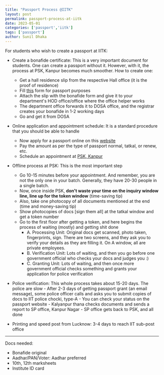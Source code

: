 ```yaml
---
title: "Passport Process @IITK"
layout: post
permalink: passport-process-at-iitk
date: 2023-05-01 
categories: ['passport','iitk']
tags: ['passport']
author: Sunil Dhaka
---
```


For students who wish to create a passport at IITK:
- Create a bonafide certificate: This is a very important document for students. One can create a passport without it. However, with it, the process at PSK, Kanpur becomes much smoother. How to create one:
   - Get a hall residence slip from the respective Hall office (it is the proof of residence)
   - Fill [this](https://www.iitk.ac.in/dosa/Application-form-for-Bonafide-Certificate.pdf) form for passport purposes
   - Attach the slip with the bonafide form and give it to your department's HOD office/office where the office helper works
   - The department office forwards it to DOSA office, and the registrar creates your bonafide in 1-2 working days
   - Go and get it from DOSA

- Online application and appointment schedule: It is a standard procedure that you should be able to handle
   - Now apply for a passport online on this [website](passportindia.gov.in/)
   - Pay the amount as per the type of passport normal, tatkal, or renew, etc.
   - Schedule an appointment at [PSK, Kanpur](https://www.google.com/maps/place/Passport+Seva+Kendra,+Kanpur/@26.4744859,80.3092828,17z/data=!3m1!4b1!4m6!3m5!1s0x3bd4c10e813c9f27:0xfe3168cc82aaaf62!8m2!3d26.4744811!4d80.3118577!16s%2Fg%2F124ygkv70)
- Offline process at PSK: This is the most important step
   - Go 10-15 minutes before your appointment. And remember, you are not the only one in your batch. Generally, they have 20-30 people in a single batch. 
   - Now, once inside PSK, **don't waste your time on the inquiry window line, line up for the token window** (time-saving tip)
   - Also, take one photocopy of all documents mentioned at the end (time and money-saving tip)
   - Show photocopies of docs [sign them all] at the tatkal window and get a token number
   - Go to the first floor after getting a token, and here begins the process of waiting (mostly) and getting shit done
        - A. Processing Unit: Original docs get scanned, photo taken, fingerprints, sign. There are two screens, and they ask you to verify your details as they are filling it. On A window, all are private employees. 
        - B. Verification Unit: Lots of waiting, and then you go before one government official who checks your docs and judges you :)
        - C. Granting Unit: Lots of waiting, and then once more government official checks something and grants your application for police verification
- Police verification: This whole process takes about 15-20 days. The police are slow
        - After 2-3 days of getting passport grant (an email message), some police officer calls and asks you to submit copies of docs to IIT police chocki, type-A
        - You can check your status on the passport website
        - Kalyanpur thana checks documents and sends a report to SP office, Kanpur Nagar
        - SP office gets back to PSK, and all done
- Printing and speed post from Lucknow: 3-4 days to reach IIT sub-post office

-------------

Docs needed:
- Bonafide original
- Aadhar/PAN/Voter: Aadhar preferred
- 10th, 12th marksheets
- Institute ID card
